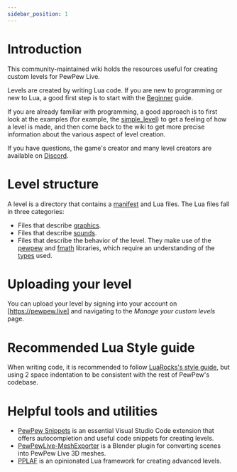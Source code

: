 ```yaml
---
sidebar_position: 1
---
```


# Introduction

This community-maintained wiki holds the resources useful for creating custom levels for PewPew Live.

Levels are created by writing Lua code. If you are new to programming or new to Lua, a good first step is to start with the [Beginner](lua-guides/beginner) guide.

If you are already familiar with programming, a good approach is to first look at the examples (for example, the [simple_level]) to get a feeling of how a level is made, and then come back to the wiki to get more precise information about the various aspect of level creation.

If you have questions, the game's creator and many level creators are available on [Discord].

# Level structure

A level is a directory that contains a [manifest](file-information/manifest-files) and Lua files. The Lua files fall in three categories:

- Files that describe [graphics](file-information/mesh-files).
- Files that describe [sounds](file-information/sound-files).
- Files that describe the behavior of the level. They make use of the [pewpew](api/pewpew-library) and [fmath](api/fmath-library) libraries, which require an understanding of the [types](api/types) used.

# Uploading your level

You can upload your level by signing into your account on [https://pewpew.live] and navigating to the _Manage your custom levels_ page.

# Recommended Lua Style guide

When writing code, it is recommended to follow [LuaRocks's style guide], but using 2 space
indentation to be consistent with the rest of PewPew's codebase.

# Helpful tools and utilities

- [PewPew Snippets] is an essential Visual Studio Code extension that offers autocompletion and useful code snippets for creating levels.
- [PewPewLive-MeshExporter] is a Blender plugin for converting scenes into PewPew Live 3D meshes.
- [PPLAF] is an opinionated Lua framework for creating advanced levels.

[Discord]: https://pewpew.live/discord
[simple_level]: https://github.com/jyaif/ppl-utils/blob/d32dbec8a171c9bcc0f800dcd864f175c42c34fd/content/levels/simple_level/
[LuaRocks's style guide]: https://github.com/luarocks/lua-style-guide
[https://pewpew.live]: https://pewpew.live
[PewPewLive-MeshExporter]: https://github.com/ModEngineer/PewPewLive-MeshExporter
[PewPew Snippets]: https://hybroid.pewpew.live/pps/
[PPLAF]: https://github.com/glebi574/PPLAF/

